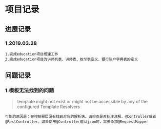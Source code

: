 # 项目记录
## 进展记录
### 1.2019.03.28

```
1.完成education项目搭建工作
2.完成education项目的讲师列表、讲师表、枚举表定义、银行账户字典表的定义
```

## 问题记录
### 1.模板无法找到的问题
> template might not exist or might not be accessible by any of the configured Template Resolvers
```
可能的原因是：在控制器层没有找到对应的解析快，请检查是否标注注解，@Controller或者@RestController，如果使用@Controller返回json时，需要添加@RequestMapper
```
